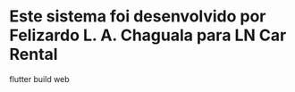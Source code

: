 # Este sistema foi desenvolvido por Felizardo L. A. Chaguala para LN Car Rental 

<!-- 
    storePassword=Chaguala2
    keyPassword=Chaguala2
    keyAlias=Chaguala2
    storeFile=keystore.jks 
-->

<!-- Na raiz do projecto correr o comando build para web -->
flutter build web
<!-- Como fazer o deploy do web para o render.com -->